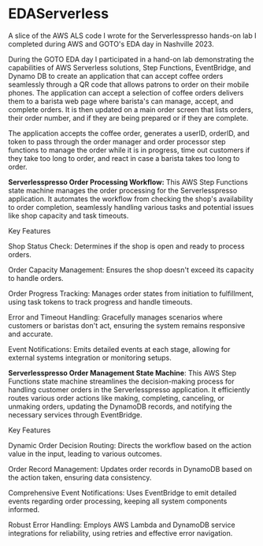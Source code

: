 # EDAServerless
A slice of the AWS ALS code I wrote for the Serverlesspresso hands-on lab I completed during AWS and GOTO's EDA day in Nashville 2023.

During the GOTO EDA day I participated in a hand-on lab demonstrating the capabilities of AWS Serverless solutions, Step Functions, EventBridge, and Dynamo DB to create an application that can accept coffee orders seamlessly through a QR code that allows patrons to order on their mobile phones. The application can accept a selection of coffee orders delivers them to a barista web page where barista's can manage, accept, and complete orders. It is then updated on a main order screen that lists orders, their order number, and if they are being prepared or if they are complete.

The application accepts the coffee order, generates a userID, orderID, and token to pass through the order manager and order processor step functions to manage the order while it is in progress, time out customers if they take too long to order, and react in case a barista takes too long to order.

**Serverlesspresso Order Processing Workflow:**
This AWS Step Functions state machine manages the order processing for the Serverlesspresso application. It automates the workflow from checking the shop's availability to order completion, seamlessly handling various tasks and potential issues like shop capacity and task timeouts.

Key Features

Shop Status Check: Determines if the shop is open and ready to process orders.

Order Capacity Management: Ensures the shop doesn't exceed its capacity to handle orders.

Order Progress Tracking: Manages order states from initiation to fulfillment, using task tokens to track progress and handle timeouts.

Error and Timeout Handling: Gracefully manages scenarios where customers or baristas don't act, ensuring the system remains responsive and accurate.

Event Notifications: Emits detailed events at each stage, allowing for external systems integration or monitoring setups.

**Serverlesspresso Order Management State Machine**: 
This AWS Step Functions state machine streamlines the decision-making process for handling customer orders in the Serverlesspresso application. It efficiently routes various order actions like making, completing, canceling, or unmaking orders, updating the DynamoDB records, and notifying the necessary services through EventBridge.

Key Features

Dynamic Order Decision Routing: Directs the workflow based on the action value in the input, leading to various outcomes.

Order Record Management: Updates order records in DynamoDB based on the action taken, ensuring data consistency.

Comprehensive Event Notifications: Uses EventBridge to emit detailed events regarding order processing, keeping all system components informed.

Robust Error Handling: Employs AWS Lambda and DynamoDB service integrations for reliability, using retries and effective error navigation.
